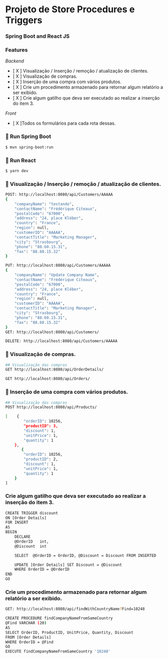 # Projeto de Store Procedures e Triggers
### Spring Boot and React JS

### Features
*Backend*
- [ X ] Visualização / Inserção / remoção / atualização de clientes.
- [ X ] Visualização de compras.
- [ X ] Inserção de uma compra com vários produtos.
- [ X ] Crie um procedimento armazenado para retornar algum relatório a ser exibido.
- [ X ] Crie algum gatilho que deva ser executado ao realizar a inserção do item 3.

*Front*

- [ X ]Todos os formulários para cada rota dessas.

### 🎲 Run Spring Boot
```bash
$ mvn spring-boot:run
```
### 🎲 Run React
```bash
$ yarn dev
```
### 🎲 Visualização / Inserção / remoção / atualização de clientes.
```bash
POST: http://localhost:8080/api/Customers/AAAAA
{
    "companyName": "testando",
    "contactName": "Frédérique Citeaux",
    "postalCode": "67000",
    "address": "24, place Kléber",
    "country": "France",
    "region": null,
    "customerID": "AAAAA",
    "contactTitle": "Marketing Manager",
    "city": "Strasbourg",
    "phone": "88.60.15.31",
    "fax": "88.60.15.32"
}

PUT: http://localhost:8080/api/Customers/AAAAA
{
    "companyName": "Update Company Name",
    "contactName": "Frédérique Citeaux",
    "postalCode": "67000",
    "address": "24, place Kléber",
    "country": "France",
    "region": null,
    "customerID": "AAAAA",
    "contactTitle": "Marketing Manager",
    "city": "Strasbourg",
    "phone": "88.60.15.31",
    "fax": "88.60.15.32"
}
GET: http://localhost:8080/api/Customers/

DELETE: http://localhost:8080/api/Customers/AAAAA
```

### 🎲 Visualização de compras.
```bash
## Visualização das compras
GET http://localhost:8080/api/OrderDetails/

GET http://localhost:8080/api/Orders/


```

### 🎲 Inserção de uma compra com vários produtos.
```bash
## Visualização das compras
POST http://localhost:8080/api/Products/

[    {
        "orderID": 10256,
        "productID": 3,
        "discount": 1,
        "unitPrice": 1,
        "quantity": 1
    },
       {
        "orderID": 10256,
        "productID": 2,
        "discount": 1,
        "unitPrice": 1,
        "quantity": 1
    }
]


```


###  Crie algum gatilho que deva ser executado ao realizar a inserção do item 3.
```bash
CREATE TRIGGER discount
ON [Order Details]
FOR INSERT
AS
BEGIN
    DECLARE
    @OrderID   int,
    @Discount  int

    SELECT  @OrderID = OrderID, @Discount = Discount FROM INSERTED

    UPDATE [Order Details] SET Discount = @Discount
    WHERE OrderID = @OrderID
END
GO

```

### Crie um procedimento armazenado para retornar algum relatório a ser exibido.
```bash
GET: http://localhost:8080/api/findWithCountryName?Find=10248

CREATE PROCEDURE findCompanyNameFromSameCountry
@Find VARCHAR (20) 
AS
SELECT OrderID, ProductID, UnitPrice, Quantity, Discount
FROM [Order Details]
WHERE OrderID = @Find   
GO
EXECUTE findCompanyNameFromSameCountry '10248'

```